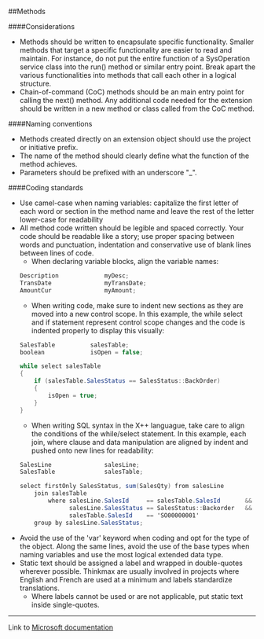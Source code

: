 ##Methods

####Considerations
* Methods should be written to encapsulate specific functionality. Smaller methods that target a specific functionality are easier to read and maintain. For instance, do not put the entire function of a SysOperation service class into the run() method or similar entry point. Break apart the various functionalities into methods that call each other in a logical structure.
* Chain-of-command (CoC) methods should be an main entry point for calling the next() method.  Any additional code needed for the extension should be written in a new method or class called from the CoC method.

####Naming conventions
* Methods created directly on an extension object should use the project or initiative prefix.
* The name of the method should clearly define what the function of the method achieves.
* Parameters should be prefixed with an underscore "_".

####Coding standards
* Use camel-case when naming variables: capitalize the first letter of each word or section in the method name and leave the rest of the letter lower-case for readability
* All method code written should be legible and spaced correctly. Your code should be readable like a story; use proper spacing between words and punctuation, indentation and conservative use of blank lines between lines of code.
    * When declaring variable blocks, align the variable names:
    ```C#
    Description             myDesc;
    TransDate               myTransDate;
    AmountCur               myAmount;
    ```
    * When writing code, make sure to indent new sections as they are moved into a new control scope. In this example, the while select and if statement represent control scope changes and the code is indented properly to display this visually:
    ```C#
    SalesTable          salesTable;
    boolean             isOpen = false;

    while select salesTable
    {
        if (salesTable.SalesStatus == SalesStatus::BackOrder)
        {
            isOpen = true;
        }
    }
    ```
    * When writing SQL syntax in the X++ languague, take care to align the conditions of the while/select statement. In this example, each join, where clause and data manipulation are aligned by indent and pushed onto new lines for readability:
    ```C#
    SalesLine               salesLine;
    SalesTable              salesTable;

    select firstOnly SalesStatus, sum(SalesQty) from salesLine
        join salesTable
            where salesLine.SalesId     == salesTable.SalesId       &&
                  salesLine.SalesStatus == SalesStatus::Backorder   &&
                  salesTable.SalesId    == 'SO00000001'
        group by salesLine.SalesStatus;
    ```
* Avoid the use of the 'var' keyword when coding and opt for the type of the object. Along the same lines, avoid the use of the base types when naming variables and use the most logical extended data type.
* Static text should be assigned a label and wrapped in double-quotes wherever possible. Thinkmax are usually involved in projects where English and French are used at a minimum and labels standardize translations.
    * Where labels cannot be used or are not applicable, put static text inside single-quotes.

---
Link to [Microsoft documentation](https://learn.microsoft.com/en-us/dynamics365/fin-ops-core/dev-itpro/dev-ref/xpp-language-reference)
